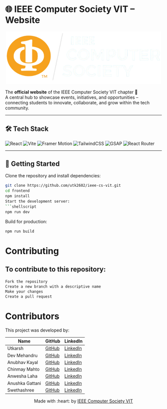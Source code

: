 # 🌐 IEEE Computer Society VIT – Website  

<p align="center">
  <img src="frontend/public/logo.png" alt="IEEE CS VIT Logo" width="500" />
</p>

The **official website** of the IEEE Computer Society VIT chapter 🚀  
A central hub to showcase events, initiatives, and opportunities – connecting students to innovate, collaborate, and grow within the tech community.  

---

## 🛠️ Tech Stack
![React](https://img.shields.io/badge/React-19.1.1-blue?logo=react)
![Vite](https://img.shields.io/badge/Vite-5.4.0-646CFF?logo=vite)
![Framer Motion](https://img.shields.io/badge/Framer_Motion-11.14.4-ff77ff?logo=framer)
![TailwindCSS](https://img.shields.io/badge/TailwindCSS-3.4.1-38bdf8?logo=tailwindcss)
![GSAP](https://img.shields.io/badge/GSAP-3.12.5-88CE02?logo=greensock)
![React Router](https://img.shields.io/badge/React_Router-6.28.0-CA4245?logo=reactrouter)

---

## 🚀 Getting Started  

Clone the repository and install dependencies:
```bash
git clone https://github.com/utk2602/ieee-cs-vit.git
cd frontend
npm install
Start the development server:
```shellscript
npm run dev
```

Build for production:
```shellscript
npm run build
```

# Contributing

## To contribute to this repository:

    Fork the repository
    Create a new branch with a descriptive name
    Make your changes
    Create a pull request

# Contributors
This project was developed by:

| Name | GitHub | LinkedIn |
|------|--------|----------|
| Utkarsh | [GitHub](https://github.com/utk2602) | [LinkedIn](https://www.linkedin.com/in/utkarsh/) |
| Dev Mehandru | [GitHub](https://github.com/d-e-v-14) | [LinkedIn](https://www.linkedin.com/in/dev-mehandru/) |
| Anubhav Kayal | [GitHub](https://github.com/anubhavkayal) | [LinkedIn](https://www.linkedin.com/in/anubhav-kayal-87252932b/) |
| Chinmay Mahto | [GitHub](https://github.com/chinmay) | [LinkedIn](https://www.linkedin.com/in/chinmay/) |
| Anwesha Laha | [GitHub](https://github.com/anwesha) | [LinkedIn](https://www.linkedin.com/in/anwesha/) |
| Anushka Gattani | [GitHub](https://github.com/anushka) | [LinkedIn](https://www.linkedin.com/in/anushka/) |
| Swethashree | [GitHub](https://github.com/swethashree) | [LinkedIn](https://www.linkedin.com/in/swethashree/) |

<p align="center">
	Made with :heart: by <a href="https://www.ieeecsvit.com/">IEEE Computer Society VIT </a>
</p>
